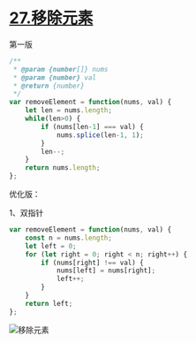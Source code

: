 # [27.移除元素](https://leetcode.cn/problems/remove-element/description/?envType=study-plan-v2&envId=top-interview-150)


第一版

```js
/**
 * @param {number[]} nums
 * @param {number} val
 * @return {number}
 */
var removeElement = function(nums, val) {
    let len = nums.length;
    while(len>0) {
        if (nums[len-1] === val) {
            nums.splice(len-1, 1);
        }
        len--;
    }
    return nums.length;
};
```

优化版：

1、双指针

```js
var removeElement = function(nums, val) {
    const n = nums.length;
    let left = 0;
    for (let right = 0; right < n; right++) {
        if (nums[right] !== val) {
            nums[left] = nums[right];
            left++;
        }
    }
    return left;
};

```

![移除元素](../img/移除元素.jpg)